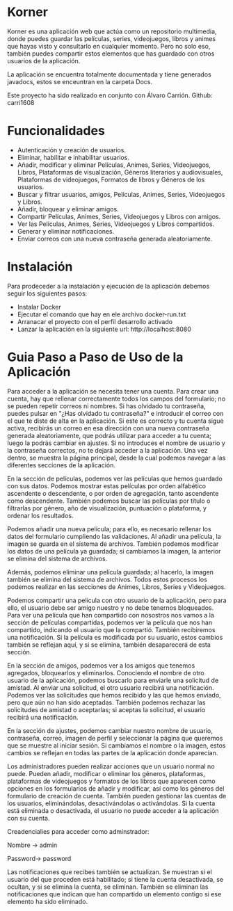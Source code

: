 # Korner
Korner es una aplicación web que actúa como un repositorio multimedia, donde puedes guardar las películas, series, videojuegos, libros y animes que hayas visto y consultarlo en cualquier momento. Pero no solo eso, también puedes compartir estos elementos que has guardado con otros usuarios de la aplicación.

La aplicación se encuentra totalmente documentada y tiene generados javadocs, estos se enceuntran en la carpeta Docs.

Este proyecto ha sido realizado en conjunto con Álvaro Carrión. Github: carri1608 

# Funcionalidades
* Autenticación y creación de usuarios.
* Eliminar, habilitar e inhabilitar usuarios.
* Añadir, modificar y eliminar Películas, Animes, Series, Videojuegos, Libros, Plataformas de visualización, Géneros literarios y audiovisuales, Plataformas de videojuegos, Formatos de libros y Géneros de los usuarios.
* Buscar y filtrar usuarios, amigos, Películas, Animes, Series, Videojuegos y Libros.
* Añadir, bloquear y eliminar amigos.
* Compartir Películas, Animes, Series, Videojuegos y Libros con amigos.
* Ver las Películas, Animes, Series, Videojuegos y Libros compartidos.
* Generar y eliminar notificaciones.
* Enviar correos con una nueva contraseña generada aleatoriamente.



# Instalación
Para prodeceder a la instalación y ejecución de la aplicación debemos seguir los siguientes pasos:
- Instalar Docker
- Ejecutar el comando que hay en ele archivo docker-run.txt
- Arranacar el proyecto con el perfil desarrollo activado
- Lanzar la aplicación en la siguiente url: http://localhost:8080

# Guia Paso a Paso de Uso de la Aplicación
Para acceder a la aplicación se necesita tener una cuenta.
Para crear una cuenta, hay que rellenar correctamente todos los campos del formulario; no se pueden repetir correos ni nombres.
Si has olvidado tu contraseña, puedes pulsar en "¿Has olvidado tu contraseña?" e introducir el correo con el que te diste de alta en la aplicación. Si este es correcto y tu cuenta sigue activa, recibirás un correo en esa dirección con una nueva contraseña generada aleatoriamente, que podrás utilizar para acceder a tu cuenta; luego la podrás cambiar en ajustes.
Si no introduces el nombre de usuario y la contraseña correctos, no te dejará acceder a la aplicación. Una vez dentro, se muestra la página principal, desde la cual podemos navegar a las diferentes secciones de la aplicación.

En la sección de películas, podemos ver las películas que hemos guardado con sus datos. Podemos mostrar estas películas por orden alfabético ascendente o descendente, o por orden de agregación, tanto ascendente como descendente. También podemos buscar las películas por título o filtrarlas por género, año de visualización, puntuación o plataforma, y ordenar los resultados.

Podemos añadir una nueva película; para ello, es necesario rellenar los datos del formulario cumpliendo las validaciones. Al añadir una película, la imagen se guarda en el sistema de archivos. También podemos modificar los datos de una película ya guardada; si cambiamos la imagen, la anterior se elimina del sistema de archivos.

Además, podemos eliminar una película guardada; al hacerlo, la imagen también se elimina del sistema de archivos. Todos estos procesos los podemos realizar en las secciones de Animes, Libros, Series y Videojuegos.

Podemos compartir una película con otro usuario de la aplicación, pero para ello, el usuario debe ser amigo nuestro y no debe tenernos bloqueados. Para ver una película que han compartido con nosostros nos vamos a la sección de películas compartidas, podemos ver la película que nos han compartido, indicando el usuario que la compartió. También recibiremos una notificación. Si la película es modificada por su usuario, estos cambios también se reflejan aquí, y si se elimina, también desaparecerá de esta sección.

En la sección de amigos, podemos ver a los amigos que tenemos agregados, bloquearlos y eliminarlos. Conociendo el nombre de otro usuario de la aplicación, podemos buscarlo para enviarle una solicitud de amistad. Al enviar una solicitud, el otro usuario recibirá una notificación. Podemos ver las solicitudes que hemos recibido y las que hemos enviado, pero que aún no han sido aceptadas. También podemos rechazar las solicitudes de amistad o aceptarlas; si aceptas la solicitud, el usuario recibirá una notificación.

En la sección de ajustes, podemos cambiar nuestro nombre de usuario, contraseña, correo, imagen de perfil y seleccionar la página que queremos que se muestre al iniciar sesión. Si cambiamos el nombre o la imagen, estos cambios se reflejan en todas las partes de la aplicación donde aparecían.

Los administradores pueden realizar acciones que un usuario normal no puede. Pueden añadir, modificar o eliminar los géneros, plataformas, plataformas de videojuegos y formatos de los libros que aparecen como opciones en los formularios de añadir y modificar, así como los géneros del formulario de creación de cuenta. También pueden gestionar las cuentas de los usuarios, eliminándolas, desactivándolas o activándolas. Si la cuenta está eliminada o desactivada, el usuario no puede acceder a la aplicación con su cuenta. 

Creadencialies para acceder como adminstrador: 

Nombre -> admin 

Password-> password

Las notificaciones que recibes también se actualizan. Se muestran si el usuario del que proceden está habilitado; si tiene la cuenta desactivada, se ocultan, y si se elimina la cuenta, se eliminan. También se eliminan las notificaciones que indican que han compartido un elemento contigo si ese elemento ha sido eliminado.

